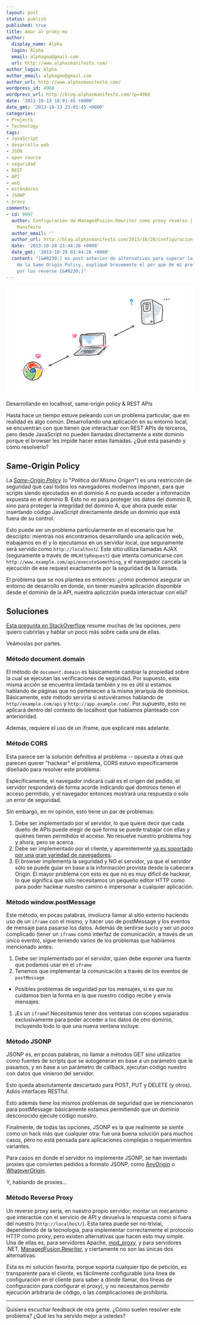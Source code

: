 ```yaml
---
layout: post
status: publish
published: true
title: Amar al proxy-mo
author:
  display_name: Alpha
  login: Alpha
  email: alphagma@gmail.com
  url: http://www.alphasmanifesto.com/
author_login: Alpha
author_email: alphagma@gmail.com
author_url: http://www.alphasmanifesto.com/
wordpress_id: 4968
wordpress_url: http://blog.alphasmanifesto.com/?p=4968
date: '2013-10-13 18:01:45 +0000'
date_gmt: '2013-10-13 23:01:45 +0000'
categories:
- Projects
- Technology
tags:
- JavaScript
- desarrollo web
- JSON
- open source
- seguridad
- REST
- API
- web
- estándares
- JSONP
- proxy
comments:
- id: 9097
  author: Configuración de ManagedFusion.Rewriter como proxy reverso | Alpha&#039;s
    Manifesto
  author_email: ''
  author_url: http://blog.alphasmanifesto.com/2013/10/28/configuracion-de-managedfusion-rewriter-como-proxy-reverso/
  date: '2013-10-28 21:44:26 +0000'
  date_gmt: '2013-10-29 02:44:26 +0000'
  content: "[&#8230;] mi post anterior de alternativas para superar la limitación
    de la Same Origin Policy, expliqué brevemente el por qué de mi preferencia
    por los reverse [&#8230;]"
---
```


![](/assets/ProxyLove.png)

Desarrollando en localhost, same-origin policy & REST APIs


Hasta hace un tiempo estuve peleando con un problema particular, que en realidad es algo común. Desarrollando una aplicación en su entorno local, se encuentran con que tienen que interactuar con REST APIs de terceros, pero desde JavaScript no pueden llamadas directamente a este dominio porque el browser les impide hacer estas llamadas.  ¿Qué está pasando y cómo resolverlo?

<!--more-->

## Same-Origin Policy

La <a href="http://en.wikipedia.org/wiki/Same-origin_policy">_Same-Origin Policy_</a> (o "_Política del Mismo Origen_") es una restricción de seguridad que casi todos los navegadores modernos imponen, para que scripts siendo ejecutados en el dominio A no pueda acceder a información expuesta en el dominio B. Esto no es para proteger los datos del dominio B, sino para proteger la integridad del dominio A, que ahora puede estar insertando código JavaScript directamente desde un dominio que está fuera de su control.

Esto puede ser un problema particularmente en el escenario que he descripto: mientras nos encontramos desarrollando una aplicación web, trabajamos en él y lo ejecutamos en un servidor local, que seguramente será servido como `http://localhost`/. Este sitio utiliza llamadas AJAX (seguramente a través de `XMLHttpRequest`) que intenta comunicarse con `http://www.example.com/api/executeSomething`, y el navegador cancela la ejecución de ese request exactamente por la seguridad de la llamada.

El problema que se nos plantea es entonces:  ¿cómo podemos asegurar un entorno de desarrollo en donde, sin tener nuestra aplicación disponible desde el dominio de la API, nuestra apliczción pueda interactuar con ella?

## Soluciones

<a href="http://stackoverflow.com/questions/3076414/ways-to-circumvent-the-same-origin-policy">Esta pregunta en StackOverflow</a> resume muchas de las opciones, pero quiero cubrirlas y hablar un poco más sobre cada una de ellas.

Veámoslas por partes.

### Método document.domain

El método de `document.domain` es básicamente cambiar la propiedad sobre la cual se ejecutan las verificaciones de seguridad. Por supuesto, esta misma acción se encuentra limitada también y no es útil si estamos hablando de páginas que no pertenecen a la misma jerarquía de dominios. Básicamente, este método serviría si estuviéramos hablando de `http//example.com/api` y `http://app.example.com/`. Por supuesto, esto no aplicará dentro del contexto de localhost que habíamos planteado con anterioridad.

Además, requiere el uso de un iframe, que explicaré más adelante.

### Método CORS

Esta parece ser la solución definitiva al problema -- opuesta a otras que parecen querer "hackear" el problema, CORS estuvo específicamente diseñado para resolver este problema.

Específicamente, el navegador indicará cuál es el origen del pedido, el servidor responderá de forma acorde indicando qué dominios tienen el acceso permitido, y el navegador entonces mostrará una respuesta o sólo un error de seguridad.

Sin embargo, en mi opinión, esto tiene un par de problemas:

1. Debe ser implementado por el servidor, lo que quiere decir que cada dueño de APIs puede elegir de qué forma se puede trabajar con ellas y quiénes tienen permitidos el acceso. No resuelve nuestro problema hoy y ahora, pero se acerca.
1. Debe ser implementado por el cliente, y aparentemente <a href="http://caniuse.com/cors">ya es soportado por una gran variedad de navegadores</a>.
1. El browser implementa la seguridad y NO el servidor, ya que el servidor sólo se puede guiar en base a la información provista desde la cabecera Origin. El mayor problema con esto es que no es muy difícil de hackear, lo que significa que sólo necesitamos un pequeño editor HTTP como para poder hackear nuestro camino e impersonar a cualquier aplicación.

### Método window.postMessage

Este método, en pocas palabras, involucra llamar al sitio externo haciendo uso de un `iframe` con el mismo, y hacer uso de postMessage y los eventos de mensaje para pasarse los datos. Además de sentirse sucio y ser un poco complicado (tener un `iframe` como interfaz de comunicación, a través de un único evento), sigue teniendo varios de los problemas que habíamos mencionado antes:

1. Debe ser implementado por el servidor, quien debe exponer una fuente que podamos usar en el `iframe`
1. Tenemos que implementar la comunicación a través de los eventos de `postMessage`
- Posibles problemas de seguridad por los mensajes, si es que no cuidamos bien la forma en la que nuestro código recibe y envía mensajes.
1. ¡Es un `iframe`! Necesitamos tener dos ventanas con scopes separados exclusivamente para poder acceder a los datos de otro dominio, incluyendo todo lo que una nueva ventana incluye.

### Método JSONP

JSONP es, en pcoas palabras, no llamar a métodos GET sino utilizarlos como fuentes de scripts que se autogeneran en base a un parámetro que le pasamos, y en base a un parámetro de callback, ejecutan código nuestro con datos que vinieron del servidor.

Esto queda absolutamente descartado para POST, PUT y DELETE (y otros). Adiós interfaces RESTful.

Esto además tiene los mismos problemas de seguridad que se mencionaron para postMessage: básicamente estamos permitiendo que un dominio desconocido ejecute código nuestro.

Finalmente, de todas las opciones, JSONP es la que realmente se siente como un hack más que cualquier otra: fue una buena solución para muchos casos, pero no está pensada para aplicaciones complejas o requerimientos variantes.

Para casos en donde el servidor no implemente JSONP, se han inventado proxies que convierten pedidos a formato JSONP, como <a href="http://anyorigin.com/">AnyOrigin</a> o <a href="http://whateverorigin.org/">WhateverOrigin</a>.

Y, hablando de proxies...

### Método Reverse Proxy

Un reverse proxy sería, en nuestro propio servidor, montar un mecanismo que interactúe con el servicio de API y devuelva la respuesta como si fuera del nuestro (`http://localhost/`). Esta tarea puede ser no-trivial, dependiendo de la tecnología, para implementar correctamente el protocolo HTTP como proxy, pero existen alternativas que hacen esto muy simple. Una de ellas es, para servidores Apache, <a href="http://httpd.apache.org/docs/2.2/mod/mod_proxy.html">mod_proxy</a>, y para servidores .NET, <a href="https://github.com/managedfusion/managedfusion-rewriter">ManagedFusion.Rewriter</a>, y ciertamente no son las únicas dos alternativas.

Esta es mi solución favorita, porque soporta cualquier tipo de petición, es transparente para el cliente, es fácilmente configurable (una línea de configuración en el cliente para saber a dónde llamar, dos líneas de configuración para configurar el proxy), y no necesitamos permitir ejecución arbitraria de código, o las complicaciones de prohibirla.

---

Quisiera escuchar feedback de otra gente.  ¿Cómo suelen resolver este problema?  ¿Qué les ha servido mejor a ustedes?
